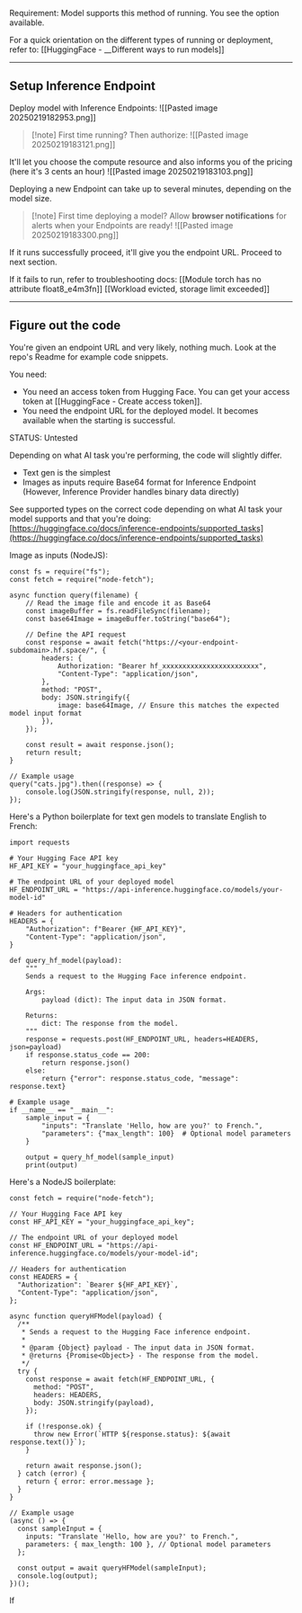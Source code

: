 Requirement: Model supports this method of running. You see the option available.

For a quick orientation on the different types of running or deployment, refer to: [[HuggingFace - __Different ways to run models]]

---

## Setup Inference Endpoint

Deploy model with Inference Endpoints:
![[Pasted image 20250219182953.png]]

> [!note] First time running? Then authorize:
> ![[Pasted image 20250219183121.png]]

It'll let you choose the compute resource and also informs you of the pricing (here it's 3 cents an hour)
![[Pasted image 20250219183103.png]]


Deploying a new Endpoint can take up to several minutes, depending on the model size.

> [!note] First time deploying a model?
> Allow **browser notifications** for alerts when your Endpoints are ready!
> ![[Pasted image 20250219183300.png]]

If it runs successfully proceed, it'll give you the endpoint URL. Proceed to next section.

If it fails to run, refer to troubleshooting docs:
[[Module torch has no attribute float8_e4m3fn]]
[[Workload evicted, storage limit exceeded]]

---

## Figure out the code

You're given an endpoint URL and very likely, nothing much. Look at the repo's Readme for example code snippets.

You need:
- You need an access token from Hugging Face. You can get your access token at [[HuggingFace - Create access token]].
- You need the endpoint URL for the deployed model. It becomes available when the starting is successful.

STATUS: Untested

Depending on what AI task you're performing, the code will slightly differ.
- Text gen is the simplest
- Images as inputs require Base64 format for Inference Endpoint (However, Inference Provider handles binary data directly)

See supported types on the correct code depending on what AI task your model supports and that you're doing:
[https://huggingface.co/docs/inference-endpoints/supported_tasks](https://huggingface.co/docs/inference-endpoints/supported_tasks)


Image as inputs (NodeJS):
```
const fs = require("fs");  
const fetch = require("node-fetch");  
  
async function query(filename) {  
    // Read the image file and encode it as Base64  
    const imageBuffer = fs.readFileSync(filename);  
    const base64Image = imageBuffer.toString("base64");  
  
    // Define the API request  
    const response = await fetch("https://<your-endpoint-subdomain>.hf.space/", {  
        headers: {  
            Authorization: "Bearer hf_xxxxxxxxxxxxxxxxxxxxxxxx",  
            "Content-Type": "application/json",  
        },  
        method: "POST",  
        body: JSON.stringify({  
            image: base64Image, // Ensure this matches the expected model input format  
        }),  
    });  
  
    const result = await response.json();  
    return result;  
}  
  
// Example usage  
query("cats.jpg").then((response) => {  
    console.log(JSON.stringify(response, null, 2));  
});
```

Here's a Python boilerplate for text gen models to translate English to French:
```
import requests

# Your Hugging Face API key
HF_API_KEY = "your_huggingface_api_key"

# The endpoint URL of your deployed model
HF_ENDPOINT_URL = "https://api-inference.huggingface.co/models/your-model-id"

# Headers for authentication
HEADERS = {
    "Authorization": f"Bearer {HF_API_KEY}",
    "Content-Type": "application/json",
}

def query_hf_model(payload):
    """
    Sends a request to the Hugging Face inference endpoint.

    Args:
        payload (dict): The input data in JSON format.
    
    Returns:
        dict: The response from the model.
    """
    response = requests.post(HF_ENDPOINT_URL, headers=HEADERS, json=payload)
    if response.status_code == 200:
        return response.json()
    else:
        return {"error": response.status_code, "message": response.text}

# Example usage
if __name__ == "__main__":
    sample_input = {
        "inputs": "Translate 'Hello, how are you?' to French.",
        "parameters": {"max_length": 100}  # Optional model parameters
    }
    
    output = query_hf_model(sample_input)
    print(output)

```

Here's a NodeJS boilerplate:
```
const fetch = require("node-fetch");

// Your Hugging Face API key
const HF_API_KEY = "your_huggingface_api_key";

// The endpoint URL of your deployed model
const HF_ENDPOINT_URL = "https://api-inference.huggingface.co/models/your-model-id";

// Headers for authentication
const HEADERS = {
  "Authorization": `Bearer ${HF_API_KEY}`,
  "Content-Type": "application/json",
};

async function queryHFModel(payload) {
  /**
   * Sends a request to the Hugging Face inference endpoint.
   *
   * @param {Object} payload - The input data in JSON format.
   * @returns {Promise<Object>} - The response from the model.
   */
  try {
    const response = await fetch(HF_ENDPOINT_URL, {
      method: "POST",
      headers: HEADERS,
      body: JSON.stringify(payload),
    });

    if (!response.ok) {
      throw new Error(`HTTP ${response.status}: ${await response.text()}`);
    }

    return await response.json();
  } catch (error) {
    return { error: error.message };
  }
}

// Example usage
(async () => {
  const sampleInput = {
    inputs: "Translate 'Hello, how are you?' to French.",
    parameters: { max_length: 100 }, // Optional model parameters
  };

  const output = await queryHFModel(sampleInput);
  console.log(output);
})();
```

If